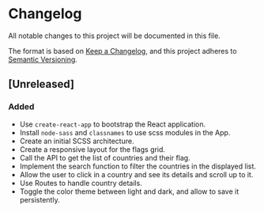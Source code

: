 # Changelog

All notable changes to this project will be documented in this file.

The format is based on [Keep a Changelog](https://keepachangelog.com/en/1.0.0/),
and this project adheres to
[Semantic Versioning](https://semver.org/spec/v2.0.0.html).

## [Unreleased]

### Added

- Use `create-react-app` to bootstrap the React application.
- Install `node-sass` and `classnames` to use scss modules in the App.
- Create an initial SCSS architecture.
- Create a responsive layout for the flags grid.
- Call the API to get the list of countries and their flag.
- Implement the search function to filter the countries in the displayed list.
- Allow the user to click in a country and see its details and scroll up to it.
- Use Routes to handle country details.
- Toggle the color theme between light and dark, and allow to save it
  persistently.
